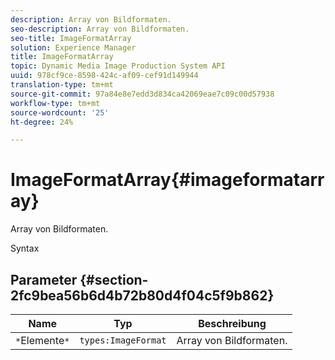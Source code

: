 ```yaml
---
description: Array von Bildformaten.
seo-description: Array von Bildformaten.
seo-title: ImageFormatArray
solution: Experience Manager
title: ImageFormatArray
topic: Dynamic Media Image Production System API
uuid: 978cf9ce-8598-424c-af09-cef91d149944
translation-type: tm+mt
source-git-commit: 97a84e8e7edd3d834ca42069eae7c09c00d57938
workflow-type: tm+mt
source-wordcount: '25'
ht-degree: 24%

---
```



# ImageFormatArray{#imageformatarray}

Array von Bildformaten.

Syntax

## Parameter {#section-2fc9bea56b6d4b72b80d4f04c5f9b862}

| Name | Typ | Beschreibung |
|---|---|---|
| `*`Elemente`*` | `types:ImageFormat` | Array von Bildformaten. |

